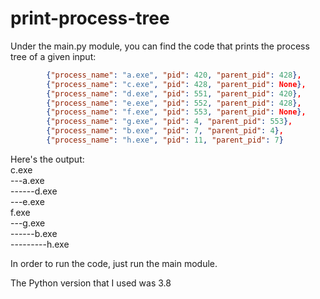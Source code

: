 # print-process-tree
Under the main.py module, you can find the code that prints the process tree of a given input:
```json
        {"process_name": "a.exe", "pid": 420, "parent_pid": 428},
        {"process_name": "c.exe", "pid": 428, "parent_pid": None},
        {"process_name": "d.exe", "pid": 551, "parent_pid": 420},
        {"process_name": "e.exe", "pid": 552, "parent_pid": 428},
        {"process_name": "f.exe", "pid": 553, "parent_pid": None},
        {"process_name": "g.exe", "pid": 4, "parent_pid": 553},
        {"process_name": "b.exe", "pid": 7, "parent_pid": 4},
        {"process_name": "h.exe", "pid": 11, "parent_pid": 7}
```
Here's the output:  
c.exe  
---a.exe  
------d.exe  
---e.exe  
f.exe  
---g.exe  
------b.exe  
---------h.exe  

In order to run the code, just run the main module.

The Python version that I used was 3.8
